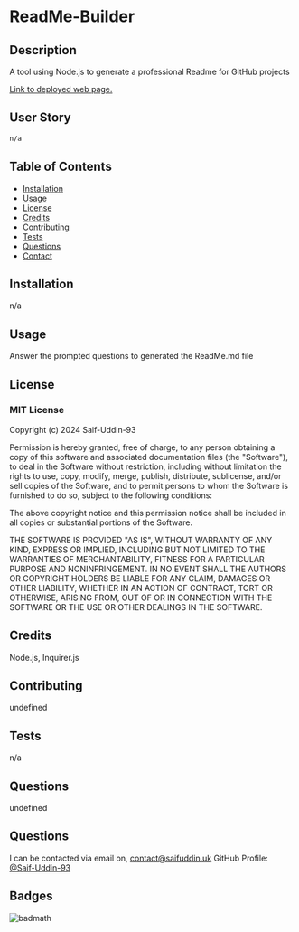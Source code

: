 # ReadMe-Builder

## Description

A tool using Node.js to generate a professional Readme for GitHub projects

[Link to deployed web page.](https://saif-uddin-93.github.io/ReadMe-Builder/)

## User Story

```md
n/a
```

## Table of Contents

- [Installation](#installation)
- [Usage](#usage)
- [License](#license)
- [Credits](#credits)
- [Contributing](#contributing)
- [Tests](#tests)
- [Questions](#questions)
- [Contact](#contact)


## Installation

n/a

## Usage

Answer the prompted questions to generated the ReadMe.md file

## License
### MIT License
Copyright (c) 2024 Saif-Uddin-93

Permission is hereby granted, free of charge, to any person obtaining a copy of this software and associated documentation files (the "Software"), to deal in the Software without restriction, including without limitation the rights to use, copy, modify, merge, publish, distribute, sublicense, and/or sell copies of the Software, and to permit persons to whom the Software is furnished to do so, subject to the following conditions:

The above copyright notice and this permission notice shall be included in all copies or substantial portions of the Software.

THE SOFTWARE IS PROVIDED "AS IS", WITHOUT WARRANTY OF ANY KIND, EXPRESS OR IMPLIED, INCLUDING BUT NOT LIMITED TO THE WARRANTIES OF MERCHANTABILITY, FITNESS FOR A PARTICULAR PURPOSE AND NONINFRINGEMENT. IN NO EVENT SHALL THE AUTHORS OR COPYRIGHT HOLDERS BE LIABLE FOR ANY CLAIM, DAMAGES OR OTHER LIABILITY, WHETHER IN AN ACTION OF CONTRACT, TORT OR OTHERWISE, ARISING FROM, OUT OF OR IN CONNECTION WITH THE SOFTWARE OR THE USE OR OTHER DEALINGS IN THE SOFTWARE.

## Credits

Node.js, Inquirer.js

## Contributing

undefined

## Tests

n/a

## Questions

undefined

## Questions
I can be contacted via email on, contact@saifuddin.uk
GitHub Profile: [@Saif-Uddin-93](https://github.com/Saif-Uddin-93)

## Badges

![badmath](https://img.shields.io/github/languages/top/lernantino/badmath)